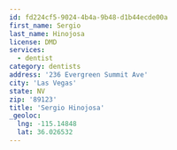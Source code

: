 ```yaml
---
id: fd224cf5-9024-4b4a-9b48-d1b44ecde00a
first_name: Sergio
last_name: Hinojosa
license: DMD
services:
  - dentist
category: dentists
address: '236 Evergreen Summit Ave'
city: 'Las Vegas'
state: NV
zip: '89123'
title: 'Sergio Hinojosa'
_geoloc:
  lng: -115.14848
  lat: 36.026532
---
```


